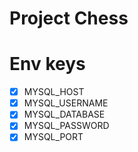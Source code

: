# Project Chess

# Env keys

- [x] MYSQL_HOST
- [x] MYSQL_USERNAME
- [x] MYSQL_DATABASE
- [x] MYSQL_PASSWORD
- [x] MYSQL_PORT